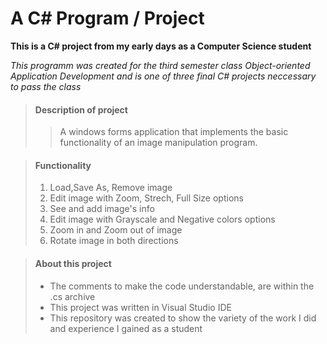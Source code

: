 # A C# Program / Project

**This is a C# project from my early days as a Computer Science student**

_This programm was created for the third semester class Object-oriented Application Development 
and is one of three final C# projects neccessary to pass the class_


> #### Description of project
>
>>A windows forms application that implements the basic functionality of an image manipulation program.

> #### Functionality
>
> 1. Load,Save As, Remove image
> 2. Edit image with Zoom, Strech, Full Size options
> 3. See and add image's info
> 4. Edit image with Grayscale and Negative colors options
> 5. Zoom in and Zoom out of image
> 6. Rotate image in both directions

> #### About this project
>
> - The comments to make the code understandable, are within the .cs archive
> - This project was written in Visual Studio IDE
> - This repository was created to show the variety of the work I did and experience I gained as a student
>

